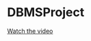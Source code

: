 # DBMSProject

[Watch the video](https://uhdowntown-my.sharepoint.com/:v:/g/personal/gonzalesp32_gator_uhd_edu/EZtaEyEDZJJHpPhD7eEvzukBHGrOS-eb09_CBe2Bmyd6Iw?e=iCoqMM)


